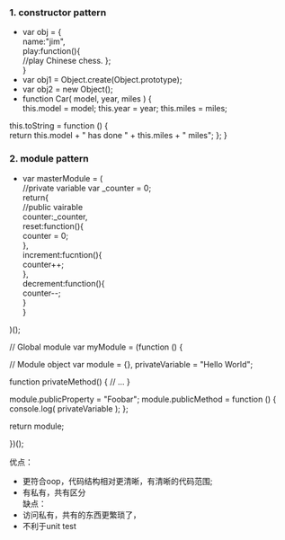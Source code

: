 ### 1. constructor pattern
 * var obj = {  
    name:"jim",  
    play:function(){  
    //play Chinese chess.
    };  
  }
 * var obj1 = Object.create(Object.prototype);
 * var obj2 = new Object();
 * function Car( model, year, miles ) {  
  this.model = model;
  this.year = year;
  this.miles = miles;
 
  this.toString = function () {  
    return this.model + " has done " + this.miles + " miles";
  }; 
}

### 2. module pattern  
* var masterModule = (  
  //private variable
    var _counter = 0;    
    return{  
      //public vairable  
      counter:_counter,  
      reset:function(){  
        counter = 0;  
      },  
      increment:fucntion(){  
          counter++;  
      },  
      decrement:function(){  
          counter--;  
      }   
  }  
    

)();

// Global module
var myModule = (function () {
 
  // Module object
  var module = {},
    privateVariable = "Hello World";
 
  function privateMethod() {
    // ...
  }
 
  module.publicProperty = "Foobar";
  module.publicMethod = function () {
    console.log( privateVariable );
  };
 
  return module;
 
})();

优点：  
* 更符合oop，代码结构相对更清晰，有清晰的代码范围;  
* 有私有，共有区分  
缺点：  
* 访问私有，共有的东西更繁琐了，  
* 不利于unit test
